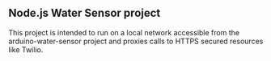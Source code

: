 ## Node.js Water Sensor project
This project is intended to run on a local network accessible from the arduino-water-sensor project and proxies calls to HTTPS secured resources like Twilio.

